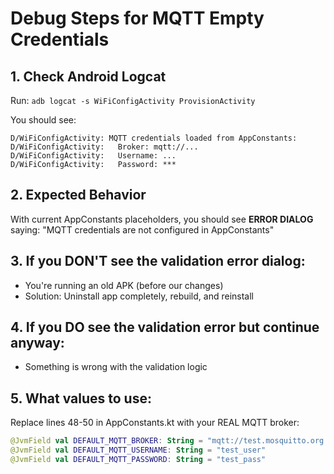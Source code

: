 # Debug Steps for MQTT Empty Credentials

## 1. Check Android Logcat
Run: `adb logcat -s WiFiConfigActivity ProvisionActivity`

You should see:
```
D/WiFiConfigActivity: MQTT credentials loaded from AppConstants:
D/WiFiConfigActivity:   Broker: mqtt://...
D/WiFiConfigActivity:   Username: ...
D/WiFiConfigActivity:   Password: ***
```

## 2. Expected Behavior
With current AppConstants placeholders, you should see **ERROR DIALOG** saying:
"MQTT credentials are not configured in AppConstants"

## 3. If you DON'T see the validation error dialog:
- You're running an old APK (before our changes)
- Solution: Uninstall app completely, rebuild, and reinstall

## 4. If you DO see the validation error but continue anyway:
- Something is wrong with the validation logic

## 5. What values to use:
Replace lines 48-50 in AppConstants.kt with your REAL MQTT broker:
```kotlin
@JvmField val DEFAULT_MQTT_BROKER: String = "mqtt://test.mosquitto.org:1883"  // example public broker
@JvmField val DEFAULT_MQTT_USERNAME: String = "test_user"
@JvmField val DEFAULT_MQTT_PASSWORD: String = "test_pass"
```
